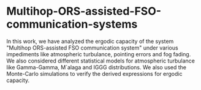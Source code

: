 # Multihop-ORS-assisted-FSO-communication-systems
In this work, we have analyzed the ergodic capacity of the system "Multihop ORS-assisted FSO communication system" under various impediments like atmospheric turbulance, pointing errors and fog fading. We also considered different statistical models for atmospheric turbulance like Gamma-Gamma, M´alaga and IGGG distributions. We also used the Monte-Carlo simulations to verify the derived expressions for ergodic capacity.
